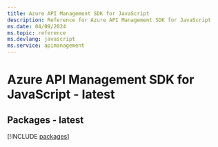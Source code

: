 ```yaml
---
title: Azure API Management SDK for JavaScript
description: Reference for Azure API Management SDK for JavaScript
ms.date: 04/09/2024
ms.topic: reference
ms.devlang: javascript
ms.service: apimanagement
---
```

# Azure API Management SDK for JavaScript - latest
## Packages - latest
[!INCLUDE [packages](api-management-index.md)]